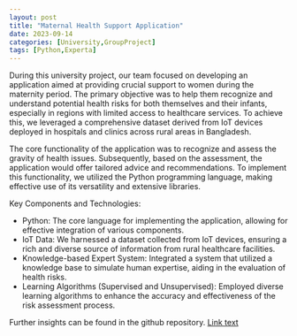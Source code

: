 ```yaml
---
layout: post
title: "Maternal Health Support Application"
date: 2023-09-14
categories: [University,GroupProject]
tags: [Python,Experta]
---
```


During this university project, our team focused on developing an application aimed at providing crucial support to women during the maternity period. The primary objective was to help them recognize and understand potential health risks for both themselves and their infants, especially in regions with limited access to healthcare services. To achieve this, we leveraged a comprehensive dataset derived from IoT devices deployed in hospitals and clinics across rural areas in Bangladesh.

The core functionality of the application was to recognize and assess the gravity of health issues. Subsequently, based on the assessment, the application would offer tailored advice and recommendations. To implement this functionality, we utilized the Python programming language, making effective use of its versatility and extensive libraries.

Key Components and Technologies:

* Python: The core language for implementing the application, allowing for effective integration of various components.
* IoT Data: We harnessed a dataset collected from IoT devices, ensuring a rich and diverse source of information from rural healthcare facilities.
* Knowledge-based Expert System: Integrated a system that utilized a knowledge base to simulate human expertise, aiding in the evaluation of health risks.
* Learning Algorithms (Supervised and Unsupervised): Employed diverse learning algorithms to enhance the accuracy and effectiveness of the risk assessment process.

Further insights can be found in the github repository.
[Link text](https://github.com/GianluDR/MaternalHealthRisk)
